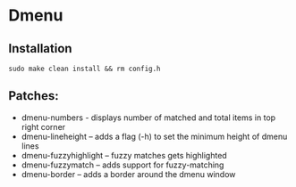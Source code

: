 # Dmenu

## Installation

```
sudo make clean install && rm config.h
```

## Patches:

- dmenu-numbers - displays number of matched and total items in top right corner
- dmenu-lineheight – adds a flag (-h) to set the minimum height of dmenu lines
- dmenu-fuzzyhighlight – fuzzy matches gets highlighted
- dmenu-fuzzymatch – adds support for fuzzy-matching
- dmenu-border – adds a border around the dmenu window
